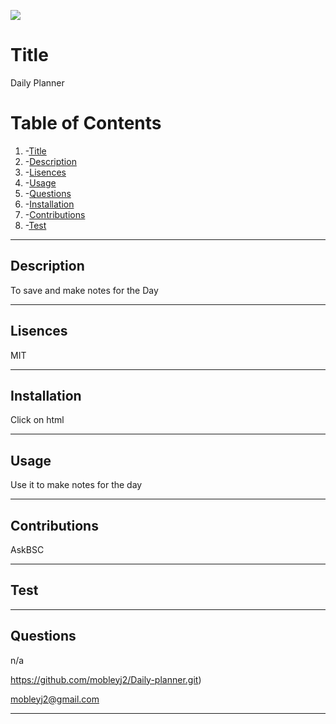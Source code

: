 ![](https://img.shields.io/badge/License-MIT-yellow.svg)
# Title
  Daily Planner 
  
# Table of Contents
 1. -[Title](#title)
 2. -[Description](#description)
 3. -[Lisences](#lisences)
 4. -[Usage](#usage)
 5. -[Questions](#questions)
 6. -[Installation](#installation)
 7. -[Contributions](#contributions)
 8. -[Test](#test)

---

## Description
  To save and make notes for the Day

---

## Lisences
  MIT

---

## Installation
  Click on html

---

## Usage
  Use it to make notes for the day

---

## Contributions
  AskBSC

---

## Test
  

---

## Questions
  n/a

  
https://github.com/mobleyj2/Daily-planner.git)

  mobleyj2@gmail.com

  

---


